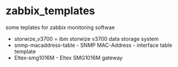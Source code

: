 # zabbix_templates

some teplates for zabbix monitoring softwae

* storwize_v3700 = ibm storwize v3700 data storage system
* snmp-macaddress-table - SNMP MAC-Address - interface table template
* Eltex-smg1016M - Eltex SMG1016M gateway